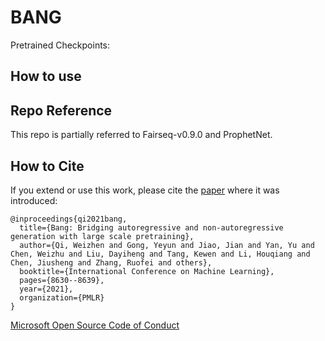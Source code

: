 # BANG


Pretrained Checkpoints:


## How to use

## Repo Reference
This repo is partially referred to Fairseq-v0.9.0 and ProphetNet.



## How to Cite
If you extend or use this work, please cite the [paper](https://arxiv.org/abs/2012.15525) where it was introduced:
```
@inproceedings{qi2021bang,
  title={Bang: Bridging autoregressive and non-autoregressive generation with large scale pretraining},
  author={Qi, Weizhen and Gong, Yeyun and Jiao, Jian and Yan, Yu and Chen, Weizhu and Liu, Dayiheng and Tang, Kewen and Li, Houqiang and Chen, Jiusheng and Zhang, Ruofei and others},
  booktitle={International Conference on Machine Learning},
  pages={8630--8639},
  year={2021},
  organization={PMLR}
}
```
[Microsoft Open Source Code of Conduct](https://opensource.microsoft.com/codeofconduct)
